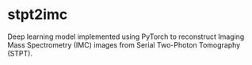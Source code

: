 # stpt2imc
Deep learning model implemented using PyTorch to reconstruct Imaging Mass Spectrometry (IMC) images from Serial Two-Photon Tomography (STPT).
